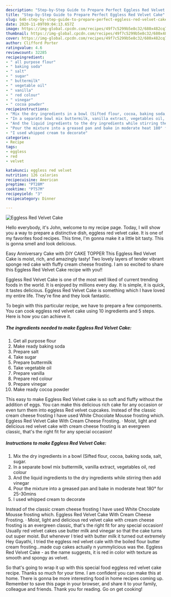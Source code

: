 ```yaml
---
description: "Step-by-Step Guide to Prepare Perfect Eggless Red Velvet Cake"
title: "Step-by-Step Guide to Prepare Perfect Eggless Red Velvet Cake"
slug: 646-step-by-step-guide-to-prepare-perfect-eggless-red-velvet-cake
date: 2020-11-09T09:04:13.657Z
image: https://img-global.cpcdn.com/recipes/49f7c5299b5e8c32/680x482cq70/eggless-red-velvet-cake-recipe-main-photo.jpg
thumbnail: https://img-global.cpcdn.com/recipes/49f7c5299b5e8c32/680x482cq70/eggless-red-velvet-cake-recipe-main-photo.jpg
cover: https://img-global.cpcdn.com/recipes/49f7c5299b5e8c32/680x482cq70/eggless-red-velvet-cake-recipe-main-photo.jpg
author: Clifford Porter
ratingvalue: 4.6
reviewcount: 32285
recipeingredient:
- " all purpose flour"
- " baking soda"
- " salt"
- " sugar"
- " buttermilk"
- " vegetable oil"
- " vanilla"
- " red colour"
- " vinegar"
- " cocoa powder"
recipeinstructions:
- "Mix the dry ingredients in a bowl (Sifted flour, cocoa, baking soda, salt, sugar."
- "In a separate bowl mix buttermilk, vanilla extract, vegetables oil, red colour"
- "And the liquid ingredients to the dry ingredients while stirring then add vinegar"
- "Pour the mixture into a greased pan and bake in moderate heat 180° for 25-30mins"
- "I used whipped cream to decorate"
categories:
- Recipe
tags:
- eggless
- red
- velvet

katakunci: eggless red velvet 
nutrition: 126 calories
recipecuisine: American
preptime: "PT28M"
cooktime: "PT57M"
recipeyield: "3"
recipecategory: Dinner

---
```



![Eggless Red Velvet Cake](https://img-global.cpcdn.com/recipes/49f7c5299b5e8c32/680x482cq70/eggless-red-velvet-cake-recipe-main-photo.jpg)

Hello everybody, it's John, welcome to my recipe page. Today, I will show you a way to prepare a distinctive dish, eggless red velvet cake. It is one of my favorites food recipes. This time, I'm gonna make it a little bit tasty. This is gonna smell and look delicious.

Easy Anniversary Cake with DIY CAKE TOPPER This Eggless Red Velvet Cake is moist, rich, and amazingly tasty! Two lovely layers of tender vibrant sponge red cake with fluffy cream cheese frosting. I am so excited to share this Eggless Red Velvet Cake recipe with you!!

Eggless Red Velvet Cake is one of the most well liked of current trending foods in the world. It is enjoyed by millions every day. It is simple, it is quick, it tastes delicious. Eggless Red Velvet Cake is something which I have loved my entire life. They're fine and they look fantastic.


To begin with this particular recipe, we have to prepare a few components. You can cook eggless red velvet cake using 10 ingredients and 5 steps. Here is how you can achieve it.

<!--inarticleads1-->

##### The ingredients needed to make Eggless Red Velvet Cake:

1. Get  all purpose flour
1. Make ready  baking soda
1. Prepare  salt
1. Take  sugar
1. Prepare  buttermilk
1. Take  vegetable oil
1. Prepare  vanilla
1. Prepare  red colour
1. Prepare  vinegar
1. Make ready  cocoa powder


This easy to make Eggless Red Velvet cake is so soft and fluffy without the addition of eggs. You can make this delicious rich cake for any occasion or even turn them into eggless Red velvet cupcakes. Instead of the classic cream cheese frosting I have used White Chocolate Mousse frosting which. Eggless Red Velvet Cake With Cream Cheese Frosting. · Moist, light and delicious red velvet cake with cream cheese frosting is an evergreen classic, that&#39;s the right fit for any special occasion! 

<!--inarticleads2-->

##### Instructions to make Eggless Red Velvet Cake:

1. Mix the dry ingredients in a bowl (Sifted flour, cocoa, baking soda, salt, sugar.
1. In a separate bowl mix buttermilk, vanilla extract, vegetables oil, red colour
1. And the liquid ingredients to the dry ingredients while stirring then add vinegar
1. Pour the mixture into a greased pan and bake in moderate heat 180° for 25-30mins
1. I used whipped cream to decorate


Instead of the classic cream cheese frosting I have used White Chocolate Mousse frosting which. Eggless Red Velvet Cake With Cream Cheese Frosting. · Moist, light and delicious red velvet cake with cream cheese frosting is an evergreen classic, that&#39;s the right fit for any special occasion! Usually red velvet cakes use butter milk and vinegar so that the cake turns out super moist. But whenever I tried with butter milk it turned out extremely Hey Gayathi, I tried the eggless red velvet cale with the boiled flour butter cream frosting…made cup cakes actually n yummylicious was the. Eggless Red Velvet Cake - as the name suggests, it is red in color with texture as smooth and spongy as velvet. 

So that's going to wrap it up with this special food eggless red velvet cake recipe. Thanks so much for your time. I am confident you can make this at home. There is gonna be more interesting food in home recipes coming up. Remember to save this page in your browser, and share it to your family, colleague and friends. Thank you for reading. Go on get cooking!
